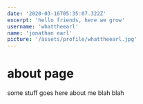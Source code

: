 ```yaml
---
date: '2020-03-16T05:35:07.322Z'
excerpt: 'hello friends, here we grow'
username: 'whattheearl'
name: 'jonathan earl'
picture: '/assets/profile/whattheearl.jpg'
---
```

# about page
some stuff goes here about me blah blah
